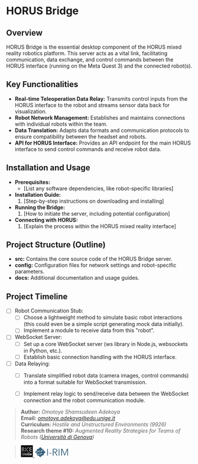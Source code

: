 # HORUS Bridge

## Overview

HORUS Bridge is the essential desktop component of the HORUS mixed reality robotics platform. This server acts as a vital link, facilitating communication, data exchange, and control commands between the HORUS interface (running on the Meta Quest 3) and the connected robot(s).

## Key Functionalities

* **Real-time Teleoperation Data Relay:** Transmits control inputs from the HORUS interface to the robot and streams sensor data back for visualization.
* **Robot Network Management:** Establishes and maintains connections with individual robots within the team.
* **Data Translation:** Adapts data formats and communication protocols to ensure compatibility between the headset and robots.
* **API for HORUS Interface:** Provides an API endpoint for the main HORUS interface to send control commands and receive robot data.

## Installation and Usage
* **Prerequisites:**
   * [List any software dependencies, like robot-specific libraries]
* **Installation Guide:**
    1. [Step-by-step instructions on downloading and installing]
* **Running the Bridge:**
    1. [How to initiate the server, including potential configuration]
* **Connecting with HORUS:**
    1. [Explain the process within the HORUS mixed reality interface]

## Project Structure (Outline)

* **src:** Contains the core source code of the HORUS Bridge server.
* **config:** Configuration files for network settings and robot-specific parameters.
* **docs:** Additional documentation and usage guides.

<!--
## Get Involved

HORUS Bridge is a core part of an ongoing research project. We welcome contributions, bug reports, and feature suggestions.   

**Please feel free to:**

* Raise issues
* Suggest features
* Submit code contributions
-->

## Project Timeline 

- [ ] Robot Communication Stub:
    - [ ] Choose a lightweight method to simulate basic robot interactions (this could even be a simple script generating mock data initially).
    - [ ] Implement a module to receive data from this "robot".
- [ ] WebSocket Server:
    - [ ] Set up a core WebSocket server (ws library in Node.js, websockets in Python, etc.).
    - [ ] Establish basic connection handling with the HORUS interface.
- [ ] Data Relaying:
    - [ ] Translate simplified robot data (camera images, control commands) into a format suitable for WebSocket transmission.
    - [ ] Implement relay logic to send/receive data between the WebSocket connection and the robot communication module.



>**Author:** *Omotoye Shamsudeen Adekoya*  
>**Email:** *<omotoye.adekoya@edu.unige.it>*    
>**Curriculum:** *Hostile and Unstructured Environments (9926)*   
>**Research theme #10:** *Augmented Reality Strategies for Teams of Robots (<a href="https://unige.it/">Università di Genova</a>)*



> <div align="left"><a href="https://rice.dibris.unige.it/"> 
><img src="img/rice_lab_logo.png" width="7%" height="7%" title="Robots and Intelligent systems for Citizens and the Environment" alt="Robots and Intelligent systems for Citizens and the Environment">
> </a><a href="https://drim.i-rim.it/en/"><img src="img/i_rim_logo_blue.png" width="20%" height="20%" title="Italian Institute of Robotics and Intelligent Machines" alt="Italian Institute of Robotics and Intelligent Machines">
</a></div>